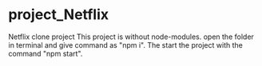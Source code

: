 # project_Netflix
Netflix clone project
This project is without node-modules.
open the folder in terminal and give command as "npm i".
The start the project with the command "npm start".
